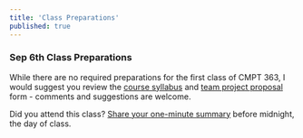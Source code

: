 ```yaml
---
title: 'Class Preparations'
published: true
---
```


### Sep 6th Class Preparations

While there are no required preparations for the first class of CMPT 363, I would suggest you review the [course syllabus](../../syllabus) and [team project proposal](https://canvas.sfu.ca/courses/28233/quizzes/42316) form - comments and suggestions are welcome.

Did you attend this class? [Share your one-minute summary](https://canvas.sfu.ca/courses/28233/discussion_topics/521273) before midnight, the day of class.
